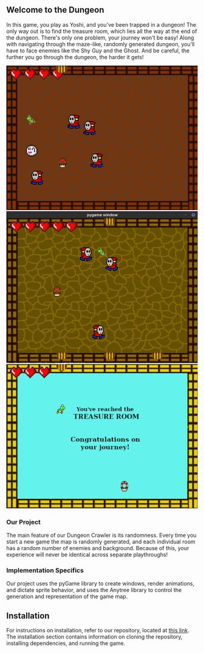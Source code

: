 ## Welcome to the Dungeon
In this game, you play as Yoshi, and you've been trapped in a dungeon! The only way out is to find the treasure room, which lies all the way at the end of the dungeon. There's only one problem, your journey won't be easy! Along with navigating through the maze-like, randomly generated dungeon, you'll have to face enemies like the Shy Guy and the Ghost. And be careful, the further you go through the dungeon, the harder it gets!

![image alt >](sc1.png)
![image alt <](sc2.png)
![image alt ><](sc3.png)

### Our Project
The main feature of our Dungeon Crawler is its randomness. Every time you start a new game the map is randomly generated, and each individual room has a random number of enemies and background. Because of this, your experience will never be identical across separate playthroughs! 

### Implementation Specifics
Our project uses the pyGame library to create windows, render animations, and dictate sprite behavior, and uses the Anytree library to control the generation and representation of the game map. 

## Installation
For instructions on installation, refer to our repository, located at [this link](https://github.com/olincollege/DungeonCrawler). The installation section contains information on cloning the repository, installing dependencies, and running the game.
